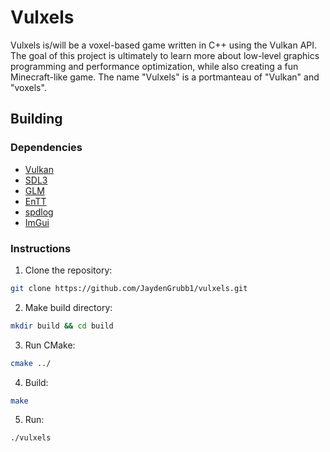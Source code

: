 # Vulxels

Vulxels is/will be a voxel-based game written in C++ using the Vulkan API. The goal of this project is ultimately to learn more about low-level graphics programming and performance optimization, while also creating a fun Minecraft-like game. The name "Vulxels" is a portmanteau of "Vulkan" and "voxels".

## Building

### Dependencies

- [Vulkan](https://vulkan.lunarg.com/sdk/home)
- [SDL3](https://github.com/libsdl-org/SDL)
- [GLM](https://github.com/g-truc/glm)
- [EnTT](https://github.com/skypjack/entt)
- [spdlog](https://github.com/gabime/spdlog)
- [ImGui](https://github.com/ocornut/imgui)

### Instructions

1. Clone the repository:
```bash
git clone https://github.com/JaydenGrubb1/vulxels.git
```
2. Make build directory:
```bash
mkdir build && cd build
```
3. Run CMake:
```bash
cmake ../
```
4. Build:
```bash
make
```
5. Run:
```bash
./vulxels
```
